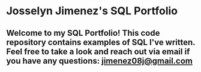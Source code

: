 # Josselyn Jimenez's SQL Portfolio

## Welcome to my SQL Portfolio! This code repository contains examples of SQL I've written. Feel free to take a look and reach out via email if you have any questions: jimenez08j@gmail.com 
